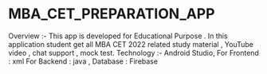 # MBA_CET_PREPARATION_APP
 Overview :-  This app is developed for Educational Purpose . In this application student get all MBA CET 2022 related study material , YouTube video , chat support , mock test.   Technology :- Android Studio, For Frontend : xml  For Backend : java , Database : Firebase
